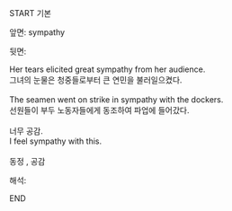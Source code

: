 START
기본

앞면:
sympathy


뒷면:
<div><div>Her tears elicited great sympathy from her audience. </div><div><div>그녀의 눈물은 청중들로부터 큰 연민을 불러일으켰다.</div></div></div><div><br></div><div><div>The seamen went on strike in sympathy with the dockers. </div><div><div>선원들이 부두 노동자들에게 동조하여 파업에 들어갔다.</div></div></div><div><br></div><div><div><div>너무 공감.</div></div><div><div>I feel sympathy with this.</div></div></div><div><br></div><div>동정 , 공감</div>


해석:

END